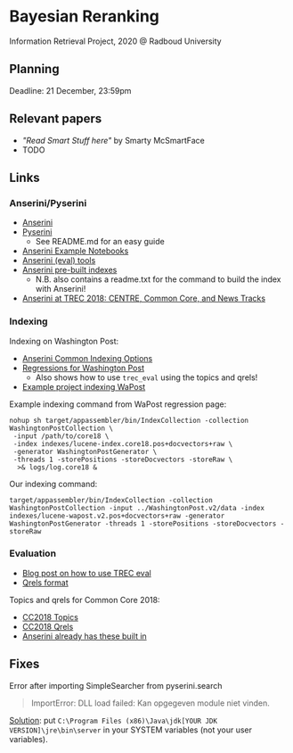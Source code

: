 # Bayesian Reranking

Information Retrieval Project, 2020 @ Radboud University

## Planning

Deadline: 21 December, 23:59pm

## Relevant papers

- *"Read Smart Stuff here"* by Smarty McSmartFace
- TODO

## Links

### Anserini/Pyserini

- [Anserini](https://github.com/castorini/anserini)
- [Pyserini](https://github.com/castorini/pyserini)
    * See README.md for an easy guide
- [Anserini Example Notebooks](https://github.com/castorini/anserini-notebooks)
- [Anserini (eval) tools](https://github.com/castorini/anserini-tools)
- [Anserini pre-built indexes](https://git.uwaterloo.ca/jimmylin/anserini-indexes)
    * N.B. also contains a readme.txt for the command to build the index with Anserini!
- [Anserini at TREC 2018: CENTRE, Common Core, and News Tracks]( https://cs.uwaterloo.ca/~jimmylin/publications/Yang_Lin_TREC2018.pdf )

### Indexing

Indexing on Washington Post:

- [ Anserini Common Indexing Options ](https://github.com/castorini/anserini/blob/master/docs/common-indexing-options.md)
- [ Regressions for Washington Post]( https://github.com/castorini/anserini/blob/master/docs/regressions-core18.md )
    * Also shows how to use `trec_eval` using the topics and qrels!
- [Example project indexing WaPost](https://github.com/PepijnBoers/background-linking)

Example indexing command from WaPost regression page:

```
nohup sh target/appassembler/bin/IndexCollection -collection WashingtonPostCollection \
 -input /path/to/core18 \
 -index indexes/lucene-index.core18.pos+docvectors+raw \
 -generator WashingtonPostGenerator \
 -threads 1 -storePositions -storeDocvectors -storeRaw \
  >& logs/log.core18 &
```

Our indexing command:

```
target/appassembler/bin/IndexCollection -collection WashingtonPostCollection -input ../WashingtonPost.v2/data -index indexes/lucene-wapost.v2.pos+docvectors+raw -generator WashingtonPostGenerator -threads 1 -storePositions -storeDocvectors -storeRaw
```

### Evaluation

- [Blog post on how to use TREC eval](http://www.rafaelglater.com/en/post/learn-how-to-use-trec_eval-to-evaluate-your-information-retrieval-system)
- [Qrels format](https://trec.nist.gov/data/qrels_eng/)

Topics and qrels for Common Core 2018:

- [CC2018 Topics](https://trec.nist.gov/data/core/topics2018.txt)
- [CC2018 Qrels]( https://trec.nist.gov/data/core/qrels2018.txt )
- [Anserini already has these built in]( https://github.com/castorini/anserini/tree/master/src/main/resources/topics-and-qrels )


## Fixes

Error after importing SimpleSearcher from pyserini.search 

> ImportError: DLL load failed: Kan opgegeven module niet vinden.

[Solution]( https://stackoverflow.com/questions/20970732/jnius-1-1-import-error ): put `C:\Program Files (x86)\Java\jdk[YOUR JDK VERSION]\jre\bin\server` in your SYSTEM variables (not your user variables).
